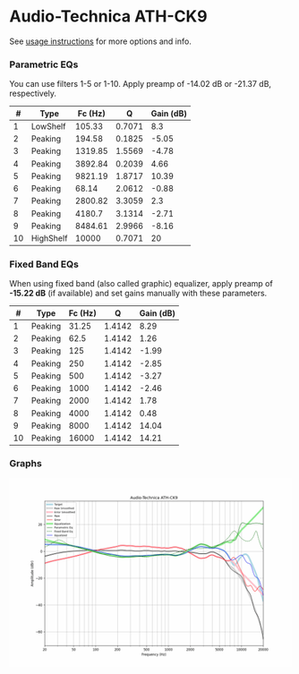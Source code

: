 # Audio-Technica ATH-CK9
See [usage instructions](https://github.com/jaakkopasanen/AutoEq#usage) for more options and info.

### Parametric EQs
You can use filters 1-5 or 1-10. Apply preamp of -14.02 dB or -21.37 dB, respectively.

|   # | Type      |   Fc (Hz) |      Q |   Gain (dB) |
|-----|-----------|-----------|--------|-------------|
|   1 | LowShelf  |    105.33 | 0.7071 |        8.3  |
|   2 | Peaking   |    194.58 | 0.1825 |       -5.05 |
|   3 | Peaking   |   1319.85 | 1.5569 |       -4.78 |
|   4 | Peaking   |   3892.84 | 0.2039 |        4.66 |
|   5 | Peaking   |   9821.19 | 1.8717 |       10.39 |
|   6 | Peaking   |     68.14 | 2.0612 |       -0.88 |
|   7 | Peaking   |   2800.82 | 3.3059 |        2.3  |
|   8 | Peaking   |   4180.7  | 3.1314 |       -2.71 |
|   9 | Peaking   |   8484.61 | 2.9966 |       -8.16 |
|  10 | HighShelf |  10000    | 0.7071 |       20    |

### Fixed Band EQs
When using fixed band (also called graphic) equalizer, apply preamp of **-15.22 dB** (if available) and set gains manually with these parameters.

|   # | Type    |   Fc (Hz) |      Q |   Gain (dB) |
|-----|---------|-----------|--------|-------------|
|   1 | Peaking |     31.25 | 1.4142 |        8.29 |
|   2 | Peaking |     62.5  | 1.4142 |        1.26 |
|   3 | Peaking |    125    | 1.4142 |       -1.99 |
|   4 | Peaking |    250    | 1.4142 |       -2.85 |
|   5 | Peaking |    500    | 1.4142 |       -3.27 |
|   6 | Peaking |   1000    | 1.4142 |       -2.46 |
|   7 | Peaking |   2000    | 1.4142 |        1.78 |
|   8 | Peaking |   4000    | 1.4142 |        0.48 |
|   9 | Peaking |   8000    | 1.4142 |       14.04 |
|  10 | Peaking |  16000    | 1.4142 |       14.21 |

### Graphs
![](./Audio-Technica%20ATH-CK9.png)
